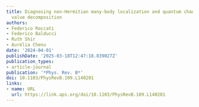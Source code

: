 ```yaml
---
title: Diagnosing non-Hermitian many-body localization and quantum chaos via singular
  value decomposition
authors:
- Federico Roccati
- Federico Balducci
- Ruth Shir
- Aurélia Chenu
date: '2024-04-01'
publishDate: '2025-03-18T12:47:18.839027Z'
publication_types:
- article-journal
publication: '*Phys. Rev. B*'
doi: 10.1103/PhysRevB.109.L140201
links:
- name: URL
  url: https://link.aps.org/doi/10.1103/PhysRevB.109.L140201
---
```

